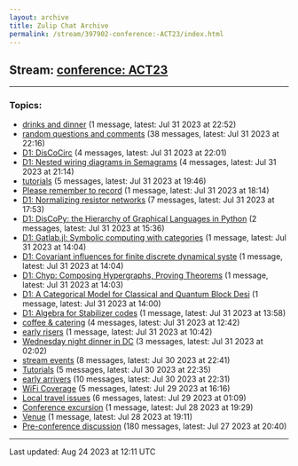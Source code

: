 ```yaml
---
layout: archive
title: Zulip Chat Archive
permalink: /stream/397902-conference:-ACT23/index.html
---
```


## Stream: [conference: ACT23](https://mattecapu.github.io/ct-zulip-archive/stream/397902-conference:-ACT23/index.html)
---

### Topics:

* [drinks and dinner](topic/topic_drinks.20and.20dinner.html) (1 message, latest: Jul 31 2023 at 22:52)
* [random questions and comments](topic/topic_random.20questions.20and.20comments.html) (38 messages, latest: Jul 31 2023 at 22:16)
* [D1: DisCoCirc](topic/topic_D1.3A.20DisCoCirc.html) (4 messages, latest: Jul 31 2023 at 22:01)
* [D1: Nested wiring diagrams in Semagrams](topic/topic_D1.3A.20Nested.20wiring.20diagrams.20in.20Semagrams.html) (4 messages, latest: Jul 31 2023 at 21:14)
* [tutorials](topic/topic_tutorials.html) (5 messages, latest: Jul 31 2023 at 19:46)
* [Please remember to record](topic/topic_Please.20remember.20to.20record.html) (1 message, latest: Jul 31 2023 at 18:14)
* [D1: Normalizing resistor networks](topic/topic_D1.3A.20Normalizing.20resistor.20networks.html) (7 messages, latest: Jul 31 2023 at 17:53)
* [D1: DisCoPy: the Hierarchy of Graphical Languages in Python](topic/topic_D1.3A.20DisCoPy.3A.20the.20Hierarchy.20of.20Graphical.20Languages.20in.20Python.html) (2 messages, latest: Jul 31 2023 at 15:36)
* [D1: Gatlab.jl: Symbolic computing with categories](topic/topic_D1.3A.20Gatlab.2Ejl.3A.20Symbolic.20computing.20with.20categories.html) (1 message, latest: Jul 31 2023 at 14:04)
* [D1: Covariant influences for finite discrete dynamical syste](topic/topic_D1.3A.20Covariant.20influences.20for.20finite.20discrete.20dynamical.20syste.html) (1 message, latest: Jul 31 2023 at 14:04)
* [D1: Chyp: Composing Hypergraphs, Proving Theorems](topic/topic_D1.3A.20Chyp.3A.20Composing.20Hypergraphs.2C.20Proving.20Theorems.html) (1 message, latest: Jul 31 2023 at 14:03)
* [D1: A Categorical Model for Classical and Quantum Block Desi](topic/topic_D1.3A.20A.20Categorical.20Model.20for.20Classical.20and.20Quantum.20Block.20Desi.html) (1 message, latest: Jul 31 2023 at 14:00)
* [D1: Algebra for Stabilizer codes](topic/topic_D1.3A.20Algebra.20for.20Stabilizer.20codes.html) (1 message, latest: Jul 31 2023 at 13:58)
* [coffee & catering](topic/topic_coffee.20.26.20catering.html) (4 messages, latest: Jul 31 2023 at 12:42)
* [early risers](topic/topic_early.20risers.html) (1 message, latest: Jul 31 2023 at 10:42)
* [Wednesday night dinner in DC](topic/topic_Wednesday.20night.20dinner.20in.20DC.html) (3 messages, latest: Jul 31 2023 at 02:02)
* [stream events](topic/topic_stream.20events.html) (8 messages, latest: Jul 30 2023 at 22:41)
* [Tutorials](topic/topic_Tutorials.html) (5 messages, latest: Jul 30 2023 at 22:35)
* [early arrivers](topic/topic_early.20arrivers.html) (10 messages, latest: Jul 30 2023 at 22:31)
* [WiFi Coverage](topic/topic_WiFi.20Coverage.html) (5 messages, latest: Jul 29 2023 at 16:16)
* [Local travel issues](topic/topic_Local.20travel.20issues.html) (6 messages, latest: Jul 29 2023 at 01:09)
* [Conference excursion](topic/topic_Conference.20excursion.html) (1 message, latest: Jul 28 2023 at 19:29)
* [Venue](topic/topic_Venue.html) (1 message, latest: Jul 28 2023 at 19:11)
* [Pre-conference discussion](topic/topic_Pre-conference.20discussion.html) (180 messages, latest: Jul 27 2023 at 20:40)

<hr><p>Last updated: Aug 24 2023 at 12:11 UTC</p>